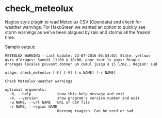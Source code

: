 # check_meteolux
Nagios style plugin to read Meteolux CSV (Opendata) and check for weather warnings. For HaxoGreen we wanted an option to quickly see storm warnings as we've been plagued by rain and storms all the freakin' time.

Sample output:
```
METEOLUX WARNING - Last Update: 23-07-2016 06:54:02; State: yellow; Avis d’orages: Samedi 11:00 à 18:00, pour tout le pays: Risque d'orages locales pouvant donner un cumul jusqu'à 15 l/m2.; Region: sud
```
```
usage: check_meteolux [-h] [-V] [-u NAME] [-r NAME]

Check Meteolux weather warnings

optional arguments:
  -h, --help            show this help message and exit
  -V, --version         show program's version number and exit
  -u NAME, --url NAME   URL of CSV file
  -r NAME, --region NAME
                        Warning reagion. Can be nord or sud

```
